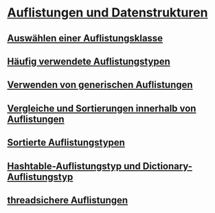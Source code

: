 # [Auflistungen und Datenstrukturen](index.md)
## [Auswählen einer Auflistungsklasse](selecting-a-collection-class.md)
## [Häufig verwendete Auflistungstypen](commonly-used-collection-types.md)
## [Verwenden von generischen Auflistungen](when-to-use-generic-collections.md)
## [Vergleiche und Sortierungen innerhalb von Auflistungen](comparisons-and-sorts-within-collections.md)
## [Sortierte Auflistungstypen](sorted-collection-types.md)
## [Hashtable-Auflistungstyp und Dictionary-Auflistungstyp](hashtable-and-dictionary-collection-types.md)
## [threadsichere Auflistungen](thread-safe/)
